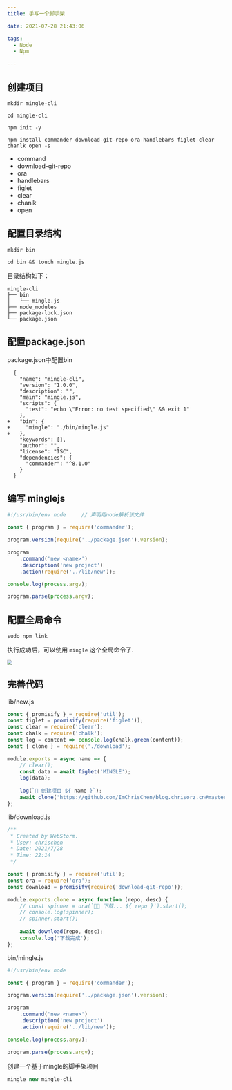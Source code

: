 ```yaml
---
title: 手写一个脚手架

date: 2021-07-28 21:43:06

tags:
  - Node
  - Npm

---
```



## 创建项目

```shell
mkdir mingle-cli

cd mingle-cli

npm init -y

npm install commander download-git-repo ora handlebars figlet clear chanlk open -s
```



- command 
- download-git-repo
- ora
- handlebars
- figlet
- clear
- chanlk
- open





## 配置目录结构



```shell
mkdir bin 

cd bin && touch mingle.js
```



目录结构如下：

```
mingle-cli
├── bin
│   └── mingle.js
├── node_modules
├── package-lock.json
└── package.json
```





## 配置package.json

package.json中配置bin

```
  {
    "name": "mingle-cli",
    "version": "1.0.0",
    "description": "",
    "main": "mingle.js",
    "scripts": {
      "test": "echo \"Error: no test specified\" && exit 1"
    },
+   "bin": {
+     "mingle": "./bin/mingle.js"
+   },
    "keywords": [],
    "author": "",
    "license": "ISC",
    "dependencies": {
      "commander": "^8.1.0"
    }
  }

```



## 编写 minglejs

```javascript
#!/usr/bin/env node		// 声明用node解析该文件

const { program } = require('commander');

program.version(require('../package.json').version);

program
    .command('new <name>')
    .description('new project')
    .action(require('../lib/new'));

console.log(process.argv);

program.parse(process.argv);

```





## 配置全局命令

```shell
sudo npm link
```



执行成功后，可以使用 ` mingle ` 这个全局命令了.



<img src="http://cdn.chrischen.top/blog/l7e86J.png" style="zoom:67%;" />





## 完善代码

lib/new.js

```javascript
const { promisify } = require('util');
const figlet = promisify(require('figlet'));
const clear = require('clear');
const chalk = require('chalk');
const log = content => console.log(chalk.green(content));
const { clone } = require('./download');

module.exports = async name => {
    // clear();
    const data = await figlet('MINGLE');
    log(data);
    
    log(`🚗 创建项目 ${ name }`);
    await clone('https://github.com/ImChrisChen/blog.chrisorz.cn#master');
};
```





lib/download.js

```javascript
/**
 * Created by WebStorm.
 * User: chrischen
 * Date: 2021/7/28
 * Time: 22:14
 */

const { promisify } = require('util');
const ora = require('ora');
const download = promisify(require('download-git-repo'));

module.exports.clone = async function (repo, desc) {
    // const spinner = ora(`🏄🏼 下载... ${ repo }`).start();
    // console.log(spinner);
    // spinner.start();
    
    await download(repo, desc);
    console.log('下载完成');
};
```



bin/mingle.js

```javascript
#!/usr/bin/env node

const { program } = require('commander');

program.version(require('../package.json').version);

program
    .command('new <name>')
    .description('new project')
    .action(require('../lib/new'));

console.log(process.argv);

program.parse(process.argv);
```



创建一个基于mingle的脚手架项目

```javascript
mingle new mingle-cli
```




